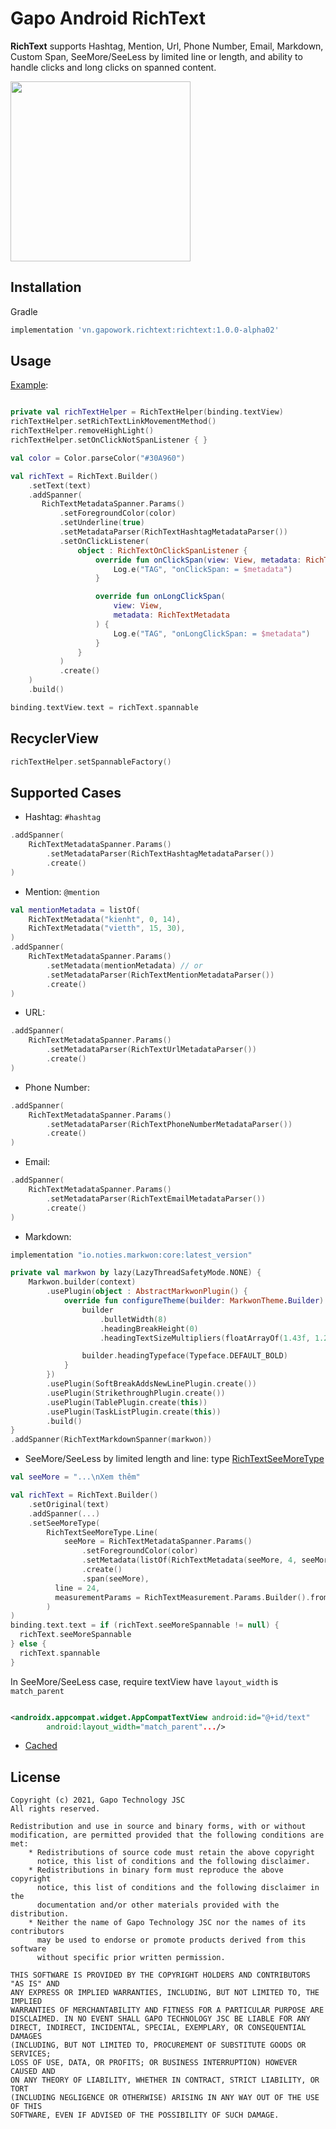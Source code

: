 # Gapo Android RichText

**RichText** supports Hashtag, Mention, Url, Phone Number, Email, Markdown, Custom Span,
SeeMore/SeeLess by limited line or length, and ability to handle clicks and long clicks on spanned content.

<img src="/rich-text-screenshot.png" width="288" />

## Installation

Gradle

```gradle
implementation 'vn.gapowork.richtext:richtext:1.0.0-alpha02'
```

## Usage

[Example](/app/src/main/java/com/gapo/richtext/example/MainActivity.kt):

```kotlin

private val richTextHelper = RichTextHelper(binding.textView)
richTextHelper.setRichTextLinkMovementMethod()
richTextHelper.removeHighLight()
richTextHelper.setOnClickNotSpanListener { }

val color = Color.parseColor("#30A960")

val richText = RichText.Builder()
    .setText(text)
    .addSpanner(
       RichTextMetadataSpanner.Params()
           .setForegroundColor(color)
           .setUnderline(true)
           .setMetadataParser(RichTextHashtagMetadataParser())
           .setOnClickListener(
               object : RichTextOnClickSpanListener {
                   override fun onClickSpan(view: View, metadata: RichTextMetadata) {
                       Log.e("TAG", "onClickSpan: = $metadata")
                   }

                   override fun onLongClickSpan(
                       view: View,
                       metadata: RichTextMetadata
                   ) {
                       Log.e("TAG", "onLongClickSpan: = $metadata")
                   }
               }
           )
           .create()
    )
    .build()

binding.textView.text = richText.spannable
```

## RecyclerView

```kotlin
richTextHelper.setSpannableFactory()
```

## Supported Cases
- Hashtag: `#hashtag`
```kotlin
.addSpanner(
    RichTextMetadataSpanner.Params()
        .setMetadataParser(RichTextHashtagMetadataParser())
        .create()
)
```
- Mention: `@mention`
```kotlin
val mentionMetadata = listOf(
    RichTextMetadata("kienht", 0, 14),
    RichTextMetadata("vietth", 15, 30),
)
.addSpanner(
    RichTextMetadataSpanner.Params()
        .setMetadata(mentionMetadata) // or
        .setMetadataParser(RichTextMentionMetadataParser())
        .create()
)
```
- URL:
```kotlin
.addSpanner(
    RichTextMetadataSpanner.Params()
        .setMetadataParser(RichTextUrlMetadataParser())
        .create()
)
```
- Phone Number:
```kotlin
.addSpanner(
    RichTextMetadataSpanner.Params()
        .setMetadataParser(RichTextPhoneNumberMetadataParser())
        .create()
)
```
- Email:
```kotlin
.addSpanner(
    RichTextMetadataSpanner.Params()
        .setMetadataParser(RichTextEmailMetadataParser())
        .create()
)
```
- Markdown:

```gradle
implementation "io.noties.markwon:core:latest_version"
```

```kotlin
private val markwon by lazy(LazyThreadSafetyMode.NONE) {
    Markwon.builder(context)
        .usePlugin(object : AbstractMarkwonPlugin() {
            override fun configureTheme(builder: MarkwonTheme.Builder) {
                builder
                    .bulletWidth(8)
                    .headingBreakHeight(0)
                    .headingTextSizeMultipliers(floatArrayOf(1.43f, 1.21f, 1f, 1f, 1f, 1f))

                builder.headingTypeface(Typeface.DEFAULT_BOLD)
            }
        })
        .usePlugin(SoftBreakAddsNewLinePlugin.create())
        .usePlugin(StrikethroughPlugin.create())
        .usePlugin(TablePlugin.create(this))
        .usePlugin(TaskListPlugin.create(this))
        .build()
}
.addSpanner(RichTextMarkdownSpanner(markwon))
```

- SeeMore/SeeLess by limited length and line:
  type  [RichTextSeeMoreType](/richtext/src/main/java/com/gapo/richtext/spanner/seemore/RichTextSeeMoreType.kt)
```kotlin
val seeMore = "...\nXem thêm"

val richText = RichText.Builder()
    .setOriginal(text)
    .addSpanner(...)
    .setSeeMoreType(
        RichTextSeeMoreType.Line(
            seeMore = RichTextMetadataSpanner.Params()
                .setForegroundColor(color)
                .setMetadata(listOf(RichTextMetadata(seeMore, 4, seeMore.length)))
                .create()
                .span(seeMore),
          line = 24,
          measurementParams = RichTextMeasurement.Params.Builder().from(binding.text).build()
        )
)
binding.text.text = if (richText.seeMoreSpannable != null) {
  richText.seeMoreSpannable
} else {
  richText.spannable
}
```

In SeeMore/SeeLess case, require textView have `layout_width` is `match_parent`

```xml

<androidx.appcompat.widget.AppCompatTextView android:id="@+id/text"
        android:layout_width="match_parent".../>
```

- [Cached](/richtext/src/main/java/com/gapo/richtext/parser/RichTextMetadataParserSimpleCache.kt)

## License

~~~
Copyright (c) 2021, Gapo Technology JSC
All rights reserved.

Redistribution and use in source and binary forms, with or without
modification, are permitted provided that the following conditions are met:
    * Redistributions of source code must retain the above copyright
      notice, this list of conditions and the following disclaimer.
    * Redistributions in binary form must reproduce the above copyright
      notice, this list of conditions and the following disclaimer in the
      documentation and/or other materials provided with the distribution.
    * Neither the name of Gapo Technology JSC nor the names of its contributors
      may be used to endorse or promote products derived from this software
      without specific prior written permission.

THIS SOFTWARE IS PROVIDED BY THE COPYRIGHT HOLDERS AND CONTRIBUTORS "AS IS" AND
ANY EXPRESS OR IMPLIED WARRANTIES, INCLUDING, BUT NOT LIMITED TO, THE IMPLIED
WARRANTIES OF MERCHANTABILITY AND FITNESS FOR A PARTICULAR PURPOSE ARE
DISCLAIMED. IN NO EVENT SHALL GAPO TECHNOLOGY JSC BE LIABLE FOR ANY
DIRECT, INDIRECT, INCIDENTAL, SPECIAL, EXEMPLARY, OR CONSEQUENTIAL DAMAGES
(INCLUDING, BUT NOT LIMITED TO, PROCUREMENT OF SUBSTITUTE GOODS OR SERVICES;
LOSS OF USE, DATA, OR PROFITS; OR BUSINESS INTERRUPTION) HOWEVER CAUSED AND
ON ANY THEORY OF LIABILITY, WHETHER IN CONTRACT, STRICT LIABILITY, OR TORT
(INCLUDING NEGLIGENCE OR OTHERWISE) ARISING IN ANY WAY OUT OF THE USE OF THIS
SOFTWARE, EVEN IF ADVISED OF THE POSSIBILITY OF SUCH DAMAGE.
~~~